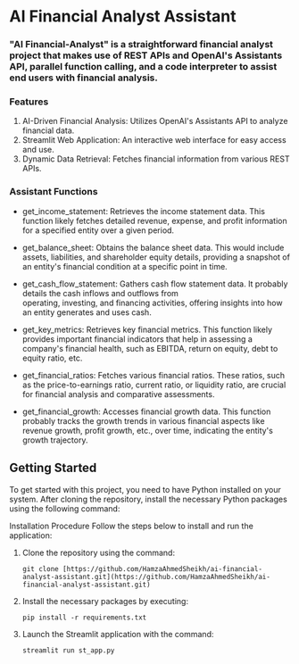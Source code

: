# AI Financial Analyst Assistant

### "AI Financial-Analyst" is a straightforward financial analyst project that makes use of REST APIs and OpenAI's Assistants API, parallel function calling, and a code interpreter to assist end users with financial analysis.
 
### Features
 1. AI-Driven Financial Analysis: Utilizes OpenAI's Assistants API to analyze financial data.
 2. Streamlit Web Application: An interactive web interface for easy access and use.
 3. Dynamic Data Retrieval: Fetches financial information from various REST APIs.

### Assistant Functions
 - get_income_statement: Retrieves the income statement data. This function likely fetches detailed revenue, expense, and 
   profit information for a specified entity over a given period.

 - get_balance_sheet: Obtains the balance sheet data. This would include assets, liabilities, and shareholder equity 
   details, providing a snapshot of an entity's financial condition at a specific point in time.

 - get_cash_flow_statement: Gathers cash flow statement data. It probably details the cash inflows and outflows from      
   operating, investing, and financing activities, offering insights into how an entity generates and uses cash.

 - get_key_metrics: Retrieves key financial metrics. This function likely provides important financial indicators that 
   help in assessing a company's financial health, such as EBITDA, return on equity, debt to equity ratio, etc.

 - get_financial_ratios: Fetches various financial ratios. These ratios, such as the price-to-earnings ratio, current 
   ratio, or liquidity ratio, are crucial for financial analysis and comparative assessments.

 - get_financial_growth: Accesses financial growth data. This function probably tracks the growth trends in various 
   financial aspects like revenue growth, profit growth, etc., over time, indicating the entity's growth trajectory.
   
## Getting Started

To get started with this project, you need to have Python installed on your system. After cloning the repository, install the necessary Python packages using the following command:

Installation Procedure
Follow the steps below to install and run the application:
1. Clone the repository using the command:
    ```
    git clone [https://github.com/HamzaAhmedSheikh/ai-financial-analyst-assistant.git](https://github.com/HamzaAhmedSheikh/ai-financial-analyst-assistant.git)
    ```
2. Install the necessary packages by executing:
    ```
    pip install -r requirements.txt
    ```
3. Launch the Streamlit application with the command:
    ```
    streamlit run st_app.py
    ```
   
   
   
